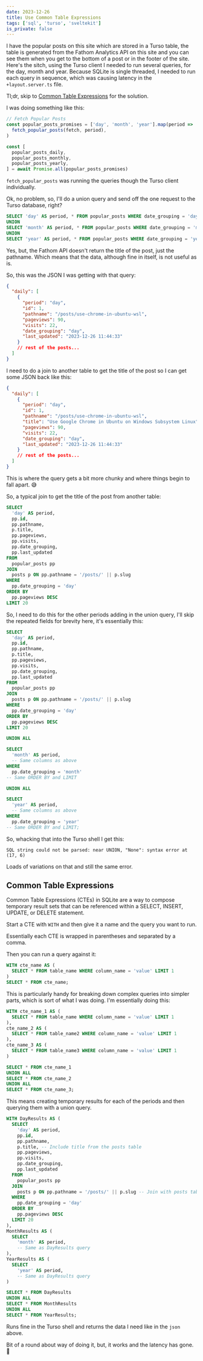 ```yaml
---
date: 2023-12-26
title: Use Common Table Expressions
tags: ['sql', 'turso', 'sveltekit']
is_private: false
---
```


I have the popular posts on this site which are stored in a Turso
table, the table is generated from the Fathom Analytics API on this
site and you can see them when you get to the bottom of a post or in
the footer of the site. Here's the sitch, using the Turso client I
needed to run several queries, for the day, month and year. Because
SQLite is single threaded, I needed to run each query in sequence,
which was causing latency in the `+layout.server.ts` file.

Tl;dr, skip to [Common Table Expressions](#common-table-expressions)
for the solution.

I was doing something like this:

```ts
// Fetch Popular Posts
const popular_posts_promises = ['day', 'month', 'year'].map(period =>
  fetch_popular_posts(fetch, period),
)

const [
  popular_posts_daily,
  popular_posts_monthly,
  popular_posts_yearly,
] = await Promise.all(popular_posts_promises)
```

`fetch_popular_posts` was running the queries though the Turso client
individually.

Ok, no problem, so, I'll do a union query and send off the one request
to the Turso database, right?

```sql
SELECT 'day' AS period, * FROM popular_posts WHERE date_grouping = 'day'
UNION
SELECT 'month' AS period, * FROM popular_posts WHERE date_grouping = 'month'
UNION
SELECT 'year' AS period, * FROM popular_posts WHERE date_grouping = 'year';
```

Yes, but, the Fathom API doesn't return the title of the post, just
the pathname. Which means that the data, although fine in itself, is
not useful as is.

So, this was the JSON I was getting with that query:

```json
{
  "daily": [
    {
      "period": "day",
      "id": 1,
      "pathname": "/posts/use-chrome-in-ubuntu-wsl",
      "pageviews": 90,
      "visits": 22,
      "date_grouping": "day",
      "last_updated": "2023-12-26 11:44:33"
    }
    // rest of the posts...
  ]
}
```

I need to do a join to another table to get the title of the post so I
can get some JSON back like this:

```json
{
  "daily": [
    {
      "period": "day",
      "id": 1,
      "pathname": "/posts/use-chrome-in-ubuntu-wsl",
      "title": "Use Google Chrome in Ubuntu on Windows Subsystem Linux",
      "pageviews": 90,
      "visits": 22,
      "date_grouping": "day",
      "last_updated": "2023-12-26 11:44:33"
    }
    // rest of the posts...
  ]
}
```

This is where the query gets a bit more chunky and where things begin
to fall apart. 😅

So, a typical join to get the title of the post from another table:

```sql
SELECT
  'day' AS period,
  pp.id,
  pp.pathname,
  p.title,
  pp.pageviews,
  pp.visits,
  pp.date_grouping,
  pp.last_updated
FROM
  popular_posts pp
JOIN
  posts p ON pp.pathname = '/posts/' || p.slug
WHERE
  pp.date_grouping = 'day'
ORDER BY
  pp.pageviews DESC
LIMIT 20
```

So, I need to do this for the other periods adding in the union query,
I'll skip the repeated fields for brevity here, it's essentially this:

```sql
SELECT
  'day' AS period,
  pp.id,
  pp.pathname,
  p.title,
  pp.pageviews,
  pp.visits,
  pp.date_grouping,
  pp.last_updated
FROM
  popular_posts pp
JOIN
  posts p ON pp.pathname = '/posts/' || p.slug
WHERE
  pp.date_grouping = 'day'
ORDER BY
  pp.pageviews DESC
LIMIT 20

UNION ALL

SELECT
  'month' AS period,
  -- Same columns as above
WHERE
  pp.date_grouping = 'month'
-- Same ORDER BY and LIMIT

UNION ALL

SELECT
  'year' AS period,
  -- Same columns as above
WHERE
  pp.date_grouping = 'year'
-- Same ORDER BY and LIMIT;
```

So, whacking that into the Turso shell I get this:

```
SQL string could not be parsed: near UNION, "None": syntax error at (17, 6)
```

Loads of variations on that and still the same error.

## Common Table Expressions

Common Table Expressions (CTEs) in SQLite are a way to compose
temporary result sets that can be referenced within a SELECT, INSERT,
UPDATE, or DELETE statement.

Start a CTE with `WITH` and then give it a name and the query you want
to run.

Essentially each CTE is wrapped in parentheses and separated by a
comma.

Then you can run a query against it:

```sql
WITH cte_name AS (
  SELECT * FROM table_name WHERE column_name = 'value' LIMIT 1
)
SELECT * FROM cte_name;
```

This is particularly handy for breaking down complex queries into
simpler parts, which is sort of what I was doing. I'm essentially
doing this:

```sql
WITH cte_name_1 AS (
  SELECT * FROM table_name WHERE column_name = 'value' LIMIT 1
),
cte_name_2 AS (
  SELECT * FROM table_name2 WHERE column_name = 'value' LIMIT 1
),
cte_name_3 AS (
  SELECT * FROM table_name3 WHERE column_name = 'value' LIMIT 1
)

SELECT * FROM cte_name_1
UNION ALL
SELECT * FROM cte_name_2
UNION ALL
SELECT * FROM cte_name_3;
```

This means creating temporary results for each of the periods and then
querying them with a union query.

```sql
WITH DayResults AS (
  SELECT
    'day' AS period,
    pp.id,
    pp.pathname,
    p.title, -- Include title from the posts table
    pp.pageviews,
    pp.visits,
    pp.date_grouping,
    pp.last_updated
  FROM
    popular_posts pp
  JOIN
    posts p ON pp.pathname = '/posts/' || p.slug -- Join with posts table
  WHERE
    pp.date_grouping = 'day'
  ORDER BY
    pp.pageviews DESC
  LIMIT 20
),
MonthResults AS (
  SELECT
    'month' AS period,
    -- Same as DayResults query
),
YearResults AS (
  SELECT
    'year' AS period,
    -- Same as DayResults query
)

SELECT * FROM DayResults
UNION ALL
SELECT * FROM MonthResults
UNION ALL
SELECT * FROM YearResults;
```

Runs fine in the Turso shell and returns the data I need like in the
`json` above.

Bit of a round about way of doing it, but, it works and the latency
has gone. 🎉
